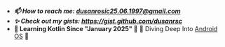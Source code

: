 - ***📫 How to reach me: dusanrosic25.06.1997@gmail.com***
- ***✨ Check out my gists: https://gist.github.com/dusanrsc***
- **🚀 Learning Kotlin Since "January 2025" 🚀**
🌊 Diving Deep Into [Android OS](https://en.wikipedia.org/wiki/Android_(operating_system)) 🌊
